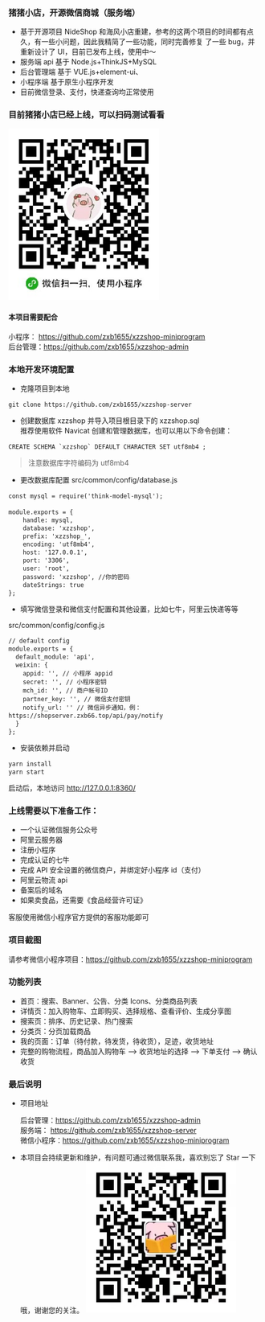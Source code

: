 ### 猪猪小店，开源微信商城（服务端）

- 基于开源项目 NideShop 和海风小店重建，参考的这两个项目的时间都有点久，有一些小问题，因此我精简了一些功能，同时完善修复
  了一些 bug，并重新设计了 UI，目前已发布上线，使用中～
- 服务端 api 基于 Node.js+ThinkJS+MySQL
- 后台管理端 基于 VUE.js+element-ui、
- 小程序端 基于原生小程序开发
- 目前微信登录、支付，快递查询均正常使用

### 目前猪猪小店已经上线，可以扫码测试看看

<img width="300" src="./gitImg/wei.jpeg"/>

#### 本项目需要配合

小程序： https://github.com/zxb1655/xzzshop-miniprogram  
后台管理：https://github.com/zxb1655/xzzshop-admin

### 本地开发环境配置

- 克隆项目到本地

```
git clone https://github.com/zxb1655/xzzshop-server
```

- 创建数据库 xzzshop 并导入项目根目录下的 xzzshop.sql  
  推荐使用软件 Navicat 创建和管理数据库，也可以用以下命令创建：

```
CREATE SCHEMA `xzzshop` DEFAULT CHARACTER SET utf8mb4 ;
```

> 注意数据库字符编码为 utf8mb4

- 更改数据库配置
  src/common/config/database.js

```
const mysql = require('think-model-mysql');

module.exports = {
    handle: mysql,
    database: 'xzzshop',
    prefix: 'xzzshop_',
    encoding: 'utf8mb4',
    host: '127.0.0.1',
    port: '3306',
    user: 'root',
    password: 'xzzshop', //你的密码
    dateStrings: true
};
```

- 填写微信登录和微信支付配置和其他设置，比如七牛，阿里云快递等等

src/common/config/config.js

```
// default config
module.exports = {
  default_module: 'api',
  weixin: {
    appid: '', // 小程序 appid
    secret: '', // 小程序密钥
    mch_id: '', // 商户帐号ID
    partner_key: '', // 微信支付密钥
    notify_url: '' // 微信异步通知，例：https://shopserver.zxb66.top/api/pay/notify
  }
};
```

- 安装依赖并启动

```
yarn install
yarn start
```

启动后，本地访问 http://127.0.0.1:8360/

### 上线需要以下准备工作：

- 一个认证微信服务公众号
- 阿里云服务器
- 注册小程序
- 完成认证的七牛
- 完成 API 安全设置的微信商户，并绑定好小程序 id（支付）
- 阿里云物流 api
- 备案后的域名
- 如果卖食品，还需要《食品经营许可证》

客服使用微信小程序官方提供的客服功能即可

### 项目截图

请参考微信小程序项目：https://github.com/zxb1655/xzzshop-miniprogram

### 功能列表

- 首页：搜索、Banner、公告、分类 Icons、分类商品列表
- 详情页：加入购物车、立即购买、选择规格、查看评价、生成分享图
- 搜索页：排序、历史记录、热门搜索
- 分类页：分页加载商品
- 我的页面：订单（待付款，待发货，待收货），足迹，收货地址
- 完整的购物流程，商品加入购物车 --> 收货地址的选择 --> 下单支付 --> 确认收货

### 最后说明

- 项目地址

  后台管理：https://github.com/zxb1655/xzzshop-admin  
  服务端： https://github.com/zxb1655/xzzshop-server  
  微信小程序：https://github.com/zxb1655/xzzshop-miniprogram

- 本项目会持续更新和维护，有问题可通过微信联系我，喜欢别忘了 Star 一下哦，谢谢您的关注。
  <img width="300" src="./gitImg/xzz.jpeg"/>
